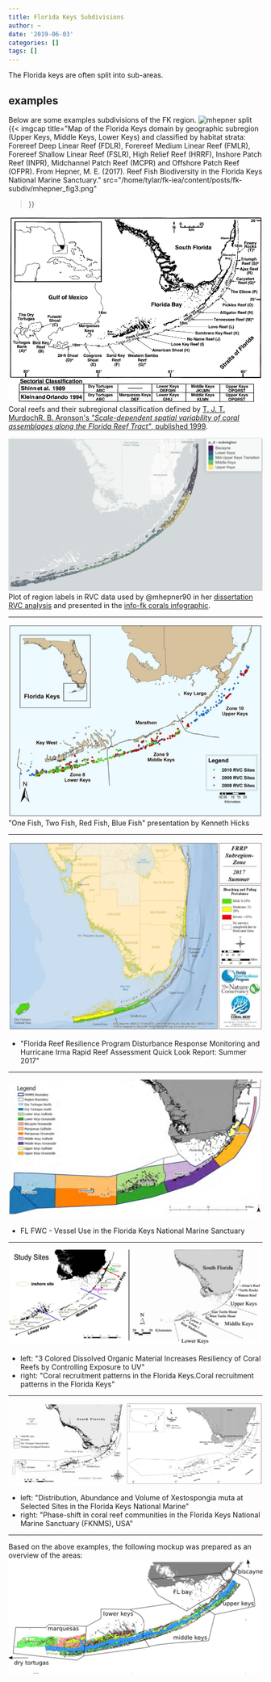 ```yaml
---
title: Florida Keys Subdivisions
author: ~
date: '2019-06-03'
categories: []
tags: []
---
```


The Florida keys are often split into sub-areas.

## examples
Below are some examples subdivisions of the FK region.
![mhepner split]()
{{< imgcap
    title="Map of the Florida Keys domain by geographic subregion (Upper Keys, Middle Keys, Lower Keys) and classified by habitat strata: Forereef Deep Linear Reef (FDLR), Forereef Medium Linear Reef (FMLR), Forereef Shallow Linear Reef (FSLR), High Relief Reef (HRRF), Inshore Patch Reef (INPR), Midchannel Patch Reef (MCPR) and Offshore Patch Reef (OFPR). From Hepner, M. E. (2017). Reef Fish Biodiversity in the Florida Keys National Marine Sanctuary."  src="/home/tylar/fk-iea/content/posts/fk-subdiv/mhepner_fig3.png"
>}}


![coral data](coral-assemblages.png)
Coral reefs and their subregional classification defined by [T. J. T. MurdochR. B. Aronson's *"Scale-dependent spatial variability of coral assemblages along the Florida Reef Tract"*, published
 1999](https://link.springer.com/article/10.1007/s003380050210).

![rvc raw data](rvc-raw.png)
Plot of region labels in RVC data used by @mhepner90 in her [dissertation RVC analysis](https://github.com/mhepner90/RVC/blob/master/map_regions.Rmd) and presented in the [info-fk corals infographic](https://marinebon.github.io/info-fk/corals.html).

------------------------------------------------------------------------------

![rvc](rvc.png)
"One Fish, Two Fish, Red Fish, Blue Fish" presentation by Kenneth Hicks

------------------------------------------------------------------------------

![reef resilience](fl-reef-resilience.png)
* "Florida Reef Resilience Program Disturbance Response Monitoring and Hurricane Irma Rapid Reef Assessment Quick Look Report: Summer 2017"

------------------------------------------------------------------------------

![fwc vessel map](fwc-vessels.png)
* FL FWC - Vessel Use in the Florida Keys National Marine Sanctuary

------------------------------------------------------------------------------

![others](others.png)
* left: "3 Colored Dissolved Organic Material Increases Resiliency of Coral Reefs by Controlling Exposure to UV"
* right: "Coral recruitment patterns in the Florida Keys.Coral recruitment patterns in the Florida Keys"

------------------------------------------------------------------------------

![others 2](others-2.png)
* left: "Distribution, Abundance and Volume of Xestospongia muta at Selected Sites in the Florida Keys National Marine"
* right: "Phase-shift in coral reef communities in the Florida Keys National Marine Sanctuary (FKNMS), USA"

------------------------------------------------------------------------------

Based on the above examples, the following mockup was prepared as an overview of the areas:
![mockup](overview-mockup.png)
